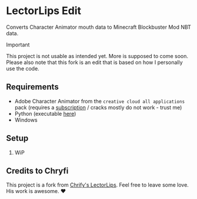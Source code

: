# LectorLips Edit
Converts Character Animator mouth data to Minecraft Blockbuster Mod NBT data.

> [!IMPORTANT]
> This project is not usable as intended yet. More is supposed to come soon.
> Please also note that this fork is an edit that is based on how I personally use the code.

## Requirements
- Adobe Character Animator from the `creative cloud all applications` pack (requires a [subscription](https://www.adobe.com/de/creativecloud/plans.html) / cracks mostly do not work - trust me)
- Python (executable [here](https://www.python.org/downloads/))
- Windows

## Setup
1. WiP

## Credits to Chryfi
This project is a fork from [Chrify's LectorLips](https://github.com/Chryfi/LectorLips). Feel free to leave some love. His work is awesome. ❤️